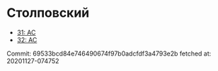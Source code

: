 # Столповский
- [31: AC](31.md)
- [32: AC](32.md)

Commit: 69533bcd84e746490674f97b0adcfdf3a4793e2b
 fetched at: 20201127-074752
